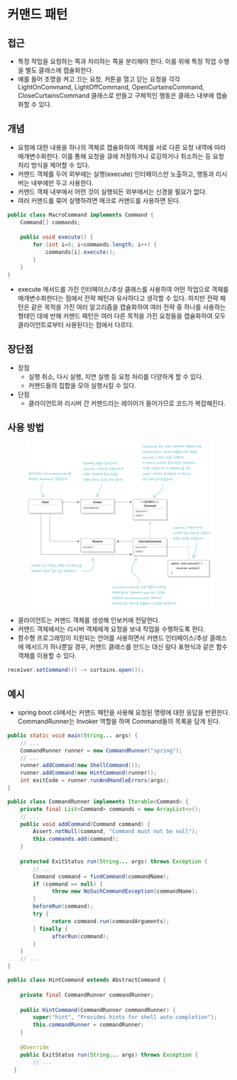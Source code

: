 # 커맨드 패턴

## 접근

* 특정 작업을 요청하는 쪽과 처리하는 쪽을 분리해야 한다. 이를 위해 특정 작업 수행을 별도 클래스에 캡슐화한다.
* 예를 들어 조명을 켜고 끄는 요청, 커튼을 열고 닫는 요청을 각각 LightOnCommand, LightOffCommand, OpenCurtainsCommand, CloseCurtainsCommand 클래스로 만들고 구체적인 행동은 클래스 내부에 캡슐화할 수 있다.

## 개념

* 요청에 대한 내용을 하나의 객체로 캡슐화하여 객체를 서로 다른 요청 내역에 따라 매개변수화한다. 이를 통해 요청을 큐에 저장하거나 로깅하거나 취소하는 등 요청 처리 방식을 제어할 수 있다.
* 커맨드 객체를 두어 외부에는 실행(execute) 인터페이스만 노출하고, 행동과 리시버는 내부에만 두고 사용한다.
* 커맨드 객체 내부에서 어떤 것이 실행되든 외부에서는 신경쓸 필요가 없다.
* 여러 커맨드를 묶어 실행하려면 매크로 커맨드를 사용하면 된다.

```java
public class MacroCommand implements Command {
    Command[] commands;
    
    public void execute() {
        for (int i=0; i<commands.length; i++) {
            commands[i].execute();
        }
    }
}
```

* execute 메서드를 가진 인터페이스/추상 클래스를 사용하여 어떤 작업으로 객체를 매개변수화한다는 점에서 전략 패턴과 유사하다고 생각할 수 있다. 하지만 전략 패턴은 같은 목적을 가진 여러 알고리즘을 캡슐화하여 여러 전략 중 하나를 사용하는 형태인 데에 반해 커맨드 패턴은 여러 다른 목적을 가진 요청들을 캡슐화하여 모두 클라이언트로부터 사용된다는 점에서 다르다.

## 장단점

* 장점
  * 실행 취소, 다시 실행, 지연 실행 등 요청 처리를 다양하게 할 수 있다.
  * 커맨드들의 집합을 모아 실행시킬 수 있다.
* 단점
  * 클라이언트와 리시버 간 커맨드라는 레이어가 들어가므로 코드가 복잡해진다.

## 사용 방법

<figure><img src="../../.gitbook/assets/image (1) (1) (1) (1) (1) (1) (1) (1) (1) (1) (1).png" alt=""><figcaption></figcaption></figure>

* 클라이언트는 커맨드 객체를 생성해 인보커에 전달한다.
* 커맨드 객체에서는 리시버 객체에게 요청을 보내 작업을 수행하도록 한다.
* 함수형 프로그래밍이 지원되는 언어를 사용하면서 커맨드 인터페이스/추상 클래스에 메서드가 하나뿐일 경우, 커맨드 클래스를 만드는 대신 람다 표현식과 같은 함수 객체를 이용할 수 있다.

```java
receiver.setCommand(() -> curtains.open());
```

## 예시

* spring boot cli에서는 커맨드 패턴을 사용해 요청된 명령에 대한 응답을 반환한다. CommandRunner는 Invoker 역할을 하며 Command들의 목록을 담게 된다.

```java
public static void main(String... args) {
    // ...
    CommandRunner runner = new CommandRunner("spring");
    // ...
    runner.addCommand(new ShellCommand());
    runner.addCommand(new HintCommand(runner));
    int exitCode = runner.runAndHandleErrors(args);
}
```

```java
public class CommandRunner implements Iterable<Command> {
    private final List<Command> commands = new ArrayList<>();
    // ...
    public void addCommand(Command command) {
    	Assert.notNull(command, "Command must not be null");
    	this.commands.add(command);
    }
    
    protected ExitStatus run(String... args) throws Exception {
        // ...
        Command command = findCommand(commandName);
        if (command == null) {
              throw new NoSuchCommandException(commandName);
        }
        beforeRun(command);
        try {
              return command.run(commandArguments);
        } finally {
              afterRun(command);
        }
    }
    // ...
}
```

```java
public class HintCommand extends AbstractCommand {

    private final CommandRunner commandRunner;

    public HintCommand(CommandRunner commandRunner) {
        super("hint", "Provides hints for shell auto-completion");
        this.commandRunner = commandRunner;
    }

    @Override
    public ExitStatus run(String... args) throws Exception {
        // ...
  }
```
